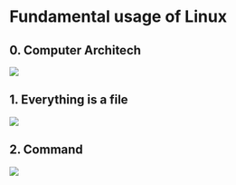 # Fundamental usage of Linux

## 0. Computer Architech
<image src='image/1.png'>

## 1. Everything is a file
<image src='image/folder.jpg'>

## 2. Command
<image src='image/command.jpg'>